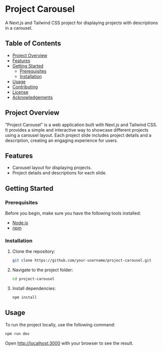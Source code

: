 
# Project Carousel

A Next.js and Tailwind CSS project for displaying projects with descriptions in a carousel.

## Table of Contents

- [Project Overview](#project-overview)
- [Features](#features)
- [Getting Started](#getting-started)
  - [Prerequisites](#prerequisites)
  - [Installation](#installation)
- [Usage](#usage)
- [Contributing](#contributing)
- [License](#license)
- [Acknowledgements](#acknowledgements)

## Project Overview

"Project Carousel" is a web application built with Next.js and Tailwind CSS. It provides a simple and interactive way to showcase different projects using a carousel layout. Each project slide includes project details and a description, creating an engaging experience for users.

## Features

- Carousel layout for displaying projects.
- Project details and descriptions for each slide.

## Getting Started

### Prerequisites

Before you begin, make sure you have the following tools installed:

- [Node.js](https://nodejs.org/)
- [npm](https://www.npmjs.com/)

### Installation

1. Clone the repository:

    ```bash
    git clone https://github.com/your-username/project-carousel.git
    ```

2. Navigate to the project folder:

    ```bash
    cd project-carousel
    ```

3. Install dependencies:

    ```bash
    npm install
    ```

## Usage

To run the project locally, use the following command:

```bash
npm run dev
```
Open [http://localhost:3000](http://localhost:3000) with your browser to see the result.




